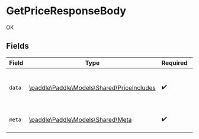 # GetPriceResponseBody

OK


## Fields

| Field                                                                              | Type                                                                               | Required                                                                           | Description                                                                        |
| ---------------------------------------------------------------------------------- | ---------------------------------------------------------------------------------- | ---------------------------------------------------------------------------------- | ---------------------------------------------------------------------------------- |
| `data`                                                                             | [\paddle\Paddle\Models\Shared\PriceIncludes](../../Models/Shared/PriceIncludes.md) | :heavy_check_mark:                                                                 | Represents a price entity with included entities.                                  |
| `meta`                                                                             | [\paddle\Paddle\Models\Shared\Meta](../../Models/Shared/Meta.md)                   | :heavy_check_mark:                                                                 | Information about this response.                                                   |